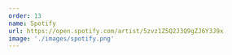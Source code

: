 ```yaml
---
order: 13
name: Spotify
url: https://open.spotify.com/artist/5zvz1Z5Q2J3Q9gZJ6Y3J9x
image: './images/spotify.png'
---
```

